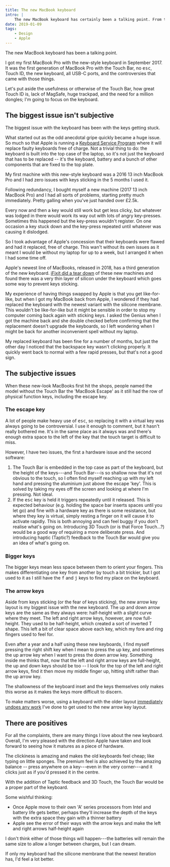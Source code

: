 ```yaml
---
title: The new MacBook keyboard
intro: |
    The new MacBook keyboard has certainly been a talking point. From the new layout to the Touch Bar and keys sticking; I both love and loathe it.
date: 2019-01-09
tags:
    - Design
    - Apple
---
```


The new MacBook keyboard has been a talking point.

I got my first MacBook Pro with the new-style keyboard in September 2017. It was the first generation of MacBook Pro with the Touch Bar, no <kbd>esc</kbd>, Touch ID, the new keyboard, all USB-C ports, and the controversies that came with those things.

Let's put aside the usefulness or otherwise of the Touch Bar, how great Touch ID is, lack of MagSafe, huge trackpad, and the need for a million dongles; I'm going to focus on the keyboard.


## The biggest issue isn't subjective

The biggest issue with the keyboard has been with the keys getting stuck.

What started out as the odd anecdotal gripe quickly became a huge issue. So much so that Apple is running a [Keyboard Service Program](https://www.apple.com/support/keyboard-service-program-for-macbook-and-macbook-pro/) where it will replace faulty keyboards free of charge. Not a trivial thing to do: the keyboard is built into the top case of the laptop, so it's not just the keyboard that has to be replaced -- it's the keyboard, battery and a bunch of other components that are fixed to the top plate.

My first machine with this new-style keyboard was a 2016 13 inch MacBook Pro and I had zero issues with keys sticking in the 5 months I used it.

Following redundancy, I bought myself a new machine (2017 13 inch MacBook Pro) and I had all sorts of problems, starting pretty much immediately. Pretty galling when you've just handed over £2.5k.

Every now and then a key would still work but get less clicky, but whatever was lodged in there would work its way out with lots of angry key-presses. Sometimes this happened but the key-press wouldn't register. On one occasion a key stuck down and the key-press repeated until whatever was causing it dislodged.

So I took advantage of Apple's concession that their keyboards were flawed and had it replaced, free of charge. This wan't without its own issues as it meant I would be without my laptop for up to a week, but I arranged it when I had some time off.

Apple's newest line of MacBooks, released in 2018, has a third generation of the new keyboard. [iFixit did a tear down](https://www.ifixit.com/Teardown/MacBook+Pro+13-Inch+Touch+Bar+2018+Keyboard+Teardown/111509) of these new machines and found there was a very thin layer of silicon under the keyboard which goes some way to prevent keys sticking.

My experience of having things swapped by Apple is that you get like-for-like, but when I got my MacBook back from Apple, I wondered if they had replaced the keyboard with the newest variant with the silicone membrane. This wouldn't be like-for-like but it might be sensible in order to stop my computer coming back again with sticking keys. I asked the Genius when I got the machine back and she double checked before confirming that the replacement doesn't upgrade the keyboards, so I left wondering when I might be back for another inconvenient spell without my laptop.

My replaced keyboard has been fine for a number of months, but just the other day I noticed that the backspace key wasn't clicking properly. It quickly went back to normal with a few rapid presses, but that's not a good sign.


## The subjective issues

When these new-look MacBooks first hit the shops, people named the model without the Touch Bar the 'MacBook Escape' as it still had the row of physical function keys, including the escape key.

### The escape key

A lot of people make heavy use of <kbd>esc</kbd>, so replacing it with a virtual key was always going to be controversial. I use it enough to comment, but it hasn't really bothered me. It's in the same place as it always was and there's enough extra space to the left of the key that the touch target is difficult to miss.

However, I have two issues, the first a hardware issue and the second software:

1. The Touch Bar is embedded in the top case as part of the keyboard, but the height of the keys---and Touch Bar---is so shallow now that it's not obvious to the touch, so I often find myself reaching up with my left hand and pressing the aluminium just above the escape 'key'. This is solved by taking my eyes off the screen and looking at where I'm pressing. Not ideal.
2. If the <kbd>esc</kbd> key is held it triggers repeatedly until it released. This is expected behaviour (e.g. holding the space bar inserts spaces until you let go) and fine with a hardware key as there is some resistance, but where they key is virtual, simply resting a finger on it will cause it to activate rapidly. This is both annoying and can feel buggy if you don't realise what's going on. Introducing 3D Touch (or is that Force Touch…?) would be a good way of requiring a more deliberate press. And introducing haptic (Taptic?) feedback to the Touch Bar would give you an idea of what's going on.

### Bigger keys

The bigger keys mean less space between them to orient your fingers. This makes differentiating one key from another by touch a bit trickier, but I got used to it as I still have the <kbd>f</kbd> and <kbd>j</kbd> keys to find my place on the keyboard.

### The arrow keys

Aside from keys sticking (or the fear of keys sticking), the new arrow key layout is my biggest issue with the new keyboard. The up and down arrow keys are the same as they always were: half-height with a slight curve where they meet. The left and right arrow keys, however, are now full-height. They used to be half-height, which created a sort of inverted T shape. This left a bit of clear space above each key, which my fore and ring fingers used to feel for.

Even after a year and a half using these new keyboards, I find myself pressing the right shift key when I mean to press the up key, and sometimes the up arrow key when I want to press the down arrow key. Something inside me thinks that, now that the left and right arrow keys are full-height, the up and down keys should be too -- I look for the top of the left and right arrow keys, find it then move my middle finger up, hitting shift rather than the up arrow key.

The shallowness of the keyboard inset and the keys themselves only makes this worse as it makes the keys more difficult to discern.

To make matters worse, using a keyboard with the older layout [immediately undoes any work](https://media.giphy.com/media/11tTNkNy1SdXGg/giphy.gif) I've done to get used to the new arrow key layout.


## There are positives

For all the complaints, there are many things I love about the new keyboard. Overall, I'm very pleased with the direction Apple have taken and look forward to seeing how it matures as a piece of hardware.

The clickiness is amazing and makes the old keyboards feel cheap; like typing on little sponges. The premium feel is also achieved by the amazing balance -- press anywhere on a key---even in the very corner---and it clicks just as if you'd pressed it in the centre.

With the addition of Taptic feedback and 3D Touch, the Touch Bar would be a proper part of the keyboard.

Some wishful thinking:

- Once Apple move to their own 'A' series processors from Intel and battery life gets better, perhaps they'll increase the depth of the keys with the extra space they gain with a thinner battery
- Apple see the error of their ways with the arrow keys and make the left and right arrows half-height again

I don't think either of those things will happen---the batteries will remain the same size to allow a longer between charges, but I can dream.

If only my keyboard had the silicone membrane that the newest iteration has, I'd feel a lot better.

